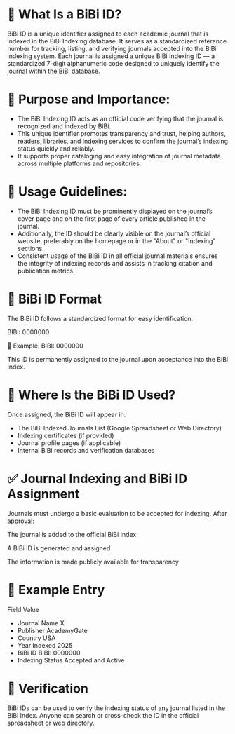 # 📌 What Is a BiBi ID?
BiBi ID is a unique identifier assigned to each academic journal that is indexed in the BiBi Indexing database. It serves as a standardized reference number for tracking, listing, and verifying journals accepted into the BiBi indexing system. Each journal is assigned a unique BiBi Indexing ID — a standardized 7-digit alphanumeric code designed to uniquely identify the journal within the BiBi database.

# 🧾 Purpose and Importance:

* The BiBi Indexing ID acts as an official code verifying that the journal is recognized and indexed by BiBi.
* This unique identifier promotes transparency and trust, helping authors, readers, libraries, and indexing services to confirm the journal’s indexing status quickly and reliably.
* It supports proper cataloging and easy integration of journal metadata across multiple platforms and repositories.

# 🧾 Usage Guidelines:

* The BiBi Indexing ID must be prominently displayed on the journal’s cover page and on the first page of every article published in the journal.
* Additionally, the ID should be clearly visible on the journal’s official website, preferably on the homepage or in the "About" or "Indexing" sections.
* Consistent usage of the BiBi ID in all official journal materials ensures the integrity of indexing records and assists in tracking citation and publication metrics.


# 🧩 BiBi ID Format
The BiBi ID follows a standardized format for easy identification:

BIBI: 0000000

🔹 Example: BIBI: 0000000

This ID is permanently assigned to the journal upon acceptance into the BiBi Index.

# 📂 Where Is the BiBi ID Used?
Once assigned, the BiBi ID will appear in:

* The BiBi Indexed Journals List (Google Spreadsheet or Web Directory)
* Indexing certificates (if provided)
* Journal profile pages (if applicable)
* Internal BiBi records and verification databases

# ✅ Journal Indexing and BiBi ID Assignment
Journals must undergo a basic evaluation to be accepted for indexing. After approval:

The journal is added to the official BiBi Index

A BiBi ID is generated and assigned

The information is made publicly available for transparency

# 📣 Example Entry
Field	Value
* Journal Name	X
* Publisher	AcademyGate
* Country	USA
* Year Indexed	2025
* BiBi ID	BIBI: 0000000
* Indexing Status	Accepted and Active

# 🔐 Verification
BiBi IDs can be used to verify the indexing status of any journal listed in the BiBi Index. Anyone can search or cross-check the ID in the official spreadsheet or web directory.

